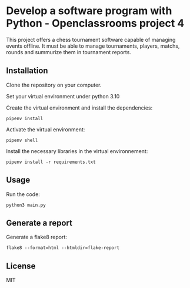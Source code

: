 # Develop a software program with Python - Openclassrooms project 4

This project offers a chess tournament software capable of managing events offline.
It must be able to manage tournaments, players, matchs, rounds and summurize them in tournament reports.

## Installation

Clone the repository on your computer.

Set your virtual environment under python 3.10

Create the virtual environment and install the dependencies:

`pipenv install` 

Activate the virtual environment:

`pipenv shell`

Install the necessary libraries in the virtual environnement:

`pipenv install -r requirements.txt`


## Usage

Run the code:

`python3 main.py`

## Generate a report

Generate a flake8 report:

`flake8 --format=html --htmldir=flake-report`

## License

MIT